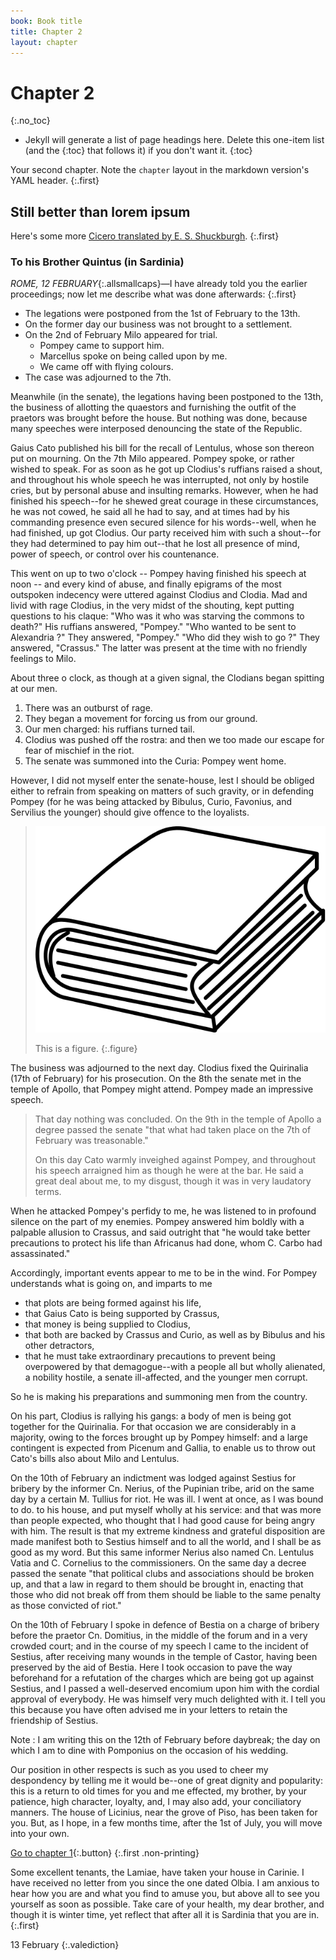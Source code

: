 ```yaml
---
book: Book title
title: Chapter 2
layout: chapter
---
```


# Chapter 2
{:.no_toc}

*	Jekyll will generate a list of page headings here. Delete this one-item list (and the {:toc} that follows it) if you don't want it.
{:toc}

Your second chapter. Note the `chapter` layout in the markdown version's YAML header.
{:.first}

## Still better than lorem ipsum

Here's some more [Cicero translated by E. S. Shuckburgh](http://www.gutenberg.org/cache/epub/2812/pg2812.txt).
{:.first}

### To his Brother Quintus (in Sardinia)

*ROME, 12 FEBRUARY*{:.allsmallcaps}—I have  already told you the earlier proceedings; now let me
describe what was done afterwards:
{:.first}

* The legations were postponed from the 1st of February to the 13th. 
* On the former day our business was not brought to a settlement. 
* On the 2nd of February Milo appeared for trial. 
	*	Pompey came to support him. 
	*	Marcellus spoke on being called upon by me. 
	*	We came off with flying colours. 
*	The case was adjourned to the 7th. 

Meanwhile (in the senate), the legations having been postponed to the 13th, the
business of allotting the quaestors and furnishing the outfit of the
praetors was brought before the house. But nothing was done,
because many speeches were interposed denouncing the state of
the Republic. 

Gaius Cato published his bill for the recall of
Lentulus, whose son thereon put on mourning. On the 7th Milo
appeared. Pompey spoke, or rather wished to speak. For as soon as
he got up Clodius's ruffians raised a shout, and throughout his
whole speech he was interrupted, not only by hostile cries, but by
personal abuse and insulting remarks. However, when he had
finished his speech--for he shewed great courage in these
circumstances, he was not cowed, he said all he had to say, and at
times had by his commanding presence even secured silence for
his words--well, when he had finished, up got Clodius. Our party
received him with such a shout--for they had determined to pay
him out--that he lost all presence of mind, power of speech, or
control over his countenance. 

This went on up to two o'clock -- Pompey having finished his speech at noon -- and every kind
of abuse, and finally epigrams of the most outspoken indecency
were uttered against Clodius and Clodia. Mad and livid with rage
Clodius, in the very midst of the shouting, kept putting questions
to his claque: "Who was it who was starving the commons to
death?" His ruffians answered, "Pompey." "Who wanted to be sent
to Alexandria ?" They answered, "Pompey." "Who did they wish to
go ?" They answered, "Crassus." The latter was present at the time
with no friendly feelings to Milo. 

About three o clock, as though at
a given signal, the Clodians began spitting at our men. 

1. There was an outburst of rage. 
2. They began a movement for forcing us from our ground. 
3. Our men charged: his ruffians turned tail. 
4. Clodius was pushed off the rostra: and then we too made our escape for fear of mischief in the riot. 
5. The senate was summoned into the Curia: Pompey went home. 

However, I did not myself enter the
senate-house, lest I should be obliged either to refrain from
speaking on matters of such gravity, or in defending Pompey (for
he was being attacked by Bibulus, Curio, Favonius, and Servilius
the younger) should give offence to the loyalists. 

> ![This is a figure](images/publisher-logo.svg)
>
> This is a figure.
{:.figure}

The business was
adjourned to the next day. Clodius fixed the Quirinalia (17th of
February) for his prosecution. On the 8th the senate met in the
temple of Apollo, that Pompey might attend. Pompey made an
impressive speech. 

> That day nothing was concluded. On the 9th in
the temple of Apollo a degree passed the senate "that what had
taken place on the 7th of February was treasonable." 
>
> On this day
Cato warmly inveighed against Pompey, and throughout his speech
arraigned him as though he were at the bar. He said a great deal
about me, to my disgust, though it was in very laudatory terms.

When he attacked Pompey's perfidy to me, he was listened to in
profound silence on the part of my enemies. Pompey answered
him boldly with a palpable allusion to Crassus, and said outright
that "he would take better precautions to protect his life than
Africanus had done, whom C. Carbo had assassinated."

Accordingly, important events appear to me to be in the wind. For
Pompey understands what is going on, and imparts to me 

*	that plots are being formed against his life, 
*	that Gaius Cato is being supported by Crassus, 
*	that money is being supplied to Clodius, 
*	that both are backed by Crassus and Curio, as well as by Bibulus and
his other detractors,
*	that he must take extraordinary precautions to
prevent being overpowered by that demagogue--with a people all
but wholly alienated, a nobility hostile, a senate ill-affected, and
the younger men corrupt. 

So he is making his preparations and summoning men from the country. 

On his part, Clodius is rallying
his gangs: a body of men is being got together for the Quirinalia.
For that occasion we are considerably in a majority, owing to the
forces brought up by Pompey himself: and a large contingent is
expected from Picenum and Gallia, to enable us to throw out
Cato's bills also about Milo and Lentulus.

On the 10th of February an indictment was lodged against Sestius
for bribery by the informer Cn. Nerius, of the Pupinian tribe, arid
on the same day by a certain M. Tullius for riot. He was ill. I went
at once, as I was bound to do. to his house, and put myself wholly
at his service: and that was more than people expected, who
thought that I had good cause for being angry with him. The result
is that my extreme kindness and grateful disposition are made
manifest both to Sestius himself and to all the world, and I shall be
as good as my word. But this same informer Nerius also named
Cn. Lentulus Vatia and C. Cornelius to the commissioners. On the
same day a decree passed the senate "that political clubs and
associations should be broken up, and that a law in regard to them
should be brought in, enacting that those who did not break off
from them should be liable to the same penalty as those convicted
of riot."

On the 10th of February I spoke in defence of Bestia on a charge of
bribery before the praetor Cn. Domitius, in the middle of the
forum and in a very crowded court; and in the course of my speech
I came to the incident of Sestius, after receiving many wounds in
the temple of Castor, having been preserved by the aid of Bestia.
Here I took occasion to pave the way beforehand for a refutation of
the charges which are being got up against Sestius, and I passed a
well-deserved encomium upon him with the cordial approval of
everybody. He was himself very much delighted with it. I tell you
this because you have often advised me in your letters to retain the
friendship of Sestius. 

Note
:	I am writing this on the 12th of February
before daybreak; the day on which I am to dine with Pomponius on
the occasion of his wedding.

Our position in other respects is such as you used to cheer my
despondency by telling me it would be--one of great dignity and
popularity: this is a return to old times for you and me effected, my
brother, by your patience, high character, loyalty, and, I may also
add, your conciliatory manners. The house of Licinius, near the
grove of Piso, has been taken for you. But, as I hope, in a few
months time, after the 1st of July, you will move into your own.

[Go to chapter 1](1.html){:.button}
{:.first .non-printing}

Some excellent tenants, the Lamiae, have taken your house in
Carinie. I have received no letter from you since the one dated
Olbia. I am anxious to hear how you are and what you find to
amuse you, but above all to see you yourself as soon as possible.
Take care of your health, my dear brother, and though it is winter
time, yet reflect that after all it is Sardinia that you are in.
{:.first}

13 February
{:.valediction}
